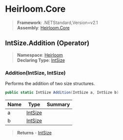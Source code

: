 # Heirloom.Core

> **Framework**: .NETStandard,Version=v2.1  
> **Assembly**: [Heirloom.Core][0]

## IntSize.Addition (Operator)

> **Namespace**: [Heirloom][0]  
> **Declaring Type**: [IntSize][1]

### Addition(IntSize, IntSize)

Performs the addition of two size structures.

```cs
public static IntSize Addition(IntSize a, IntSize b)
```

| Name | Type         | Summary |
|------|--------------|---------|
| a    | [IntSize][1] |         |
| b    | [IntSize][1] |         |

> **Returns** - [IntSize][1]

[0]: ../../../Heirloom.Core.md
[1]: ../IntSize.md
